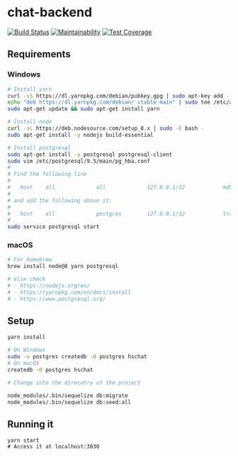 # chat-backend

[![Build Status](https://travis-ci.org/smarthome-lab/chat-backend.svg?branch=master)](https://travis-ci.org/smarthome-lab/chat-backend)   [![Maintainability](https://api.codeclimate.com/v1/badges/0ac623551e828a20e367/maintainability)](https://codeclimate.com/github/hschat/backend/maintainability)   [![Test Coverage](https://api.codeclimate.com/v1/badges/0ac623551e828a20e367/test_coverage)](https://codeclimate.com/github/hschat/backend/test_coverage) 

## Requirements

### Windows

```bash
# Install yarn
curl -sS https://dl.yarnpkg.com/debian/pubkey.gpg | sudo apt-key add -
echo "deb https://dl.yarnpkg.com/debian/ stable main" | sudo tee /etc/apt/sources.list.d/yarn.list
sudo apt-get update && sudo apt-get install yarn

# Install node
curl -sL https://deb.nodesource.com/setup_8.x | sudo -E bash -
sudo apt-get install -y nodejs build-essential

# Install postgresql
sudo apt-get install -y postgresql postgresql-client
sudo vim /etc/postgresql/9.5/main/pg_hba.conf
#
# Find the following line 
#
#   host    all             all             127.0.0.1/32            md5
#
# and add the following above it:
#
#   host    all             postgres        127.0.0.1/32            trust
#
sudo service postgresql start 
```

### macOS

```bash
# For homebrew
brew install node@8 yarn postgresql

# else check 
# - https://nodejs.org/en/
# - https://yarnpkg.com/en/docs/install
# - https://www.postgresql.org/
```

## Setup

```bash
yarn install

# On Windows
sudo -u postgres createdb -O postgres hschat
# On macOS
createdb -O postgres hschat

# Change into the direcotry of the project

node_modules/.bin/sequelize db:migrate
node_modules/.bin/sequelize db:seed:all
```

## Running it

```
yarn start
# Access it at localhost:3030
```


